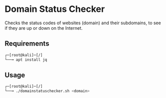 # Domain Status Checker
Checks the status codes of websites (domain) and their subdomains, to see if they are up or down on the Internet.

## Requirements 

```bash
┌─[root@kali]─[/]
└──╼ apt install jq
```

## Usage 

```bash
┌─[root@kali]─[/]
└──╼ ./domainstatuschecker.sh <domain>
```
